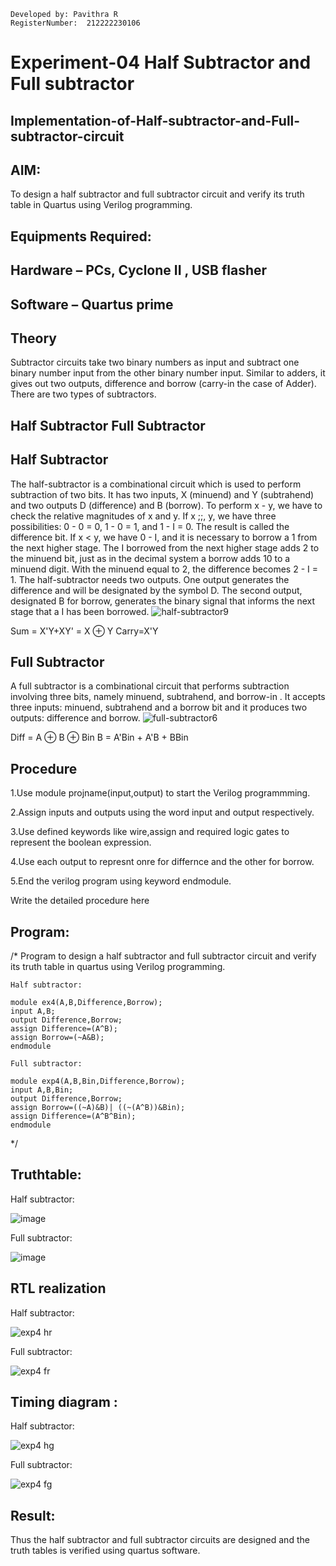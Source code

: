 ```
Developed by: Pavithra R
RegisterNumber:  212222230106
```

# Experiment-04 Half Subtractor and Full subtractor
## Implementation-of-Half-subtractor-and-Full-subtractor-circuit
## AIM:
To design a half subtractor and full subtractor circuit and verify its truth table in Quartus using Verilog programming.

## Equipments Required:
## Hardware – PCs, Cyclone II , USB flasher
## Software – Quartus prime
## Theory
Subtractor circuits take two binary numbers as input and subtract one binary number input from the other binary number input. Similar to adders, it gives out two outputs, difference and borrow (carry-in the case of Adder). There are two types of subtractors.

## Half Subtractor Full Subtractor
## Half Subtractor
The half-subtractor is a combinational circuit which is used to perform subtraction of two bits. It has two inputs, X (minuend) and Y (subtrahend) and two outputs D (difference) and B (borrow). To perform x - y, we have to check the relative magnitudes of x and y. If x ;;, y, we have three possibilities: 0 - 0 = 0, 1 - 0 = 1, and 1 - I = 0. The result is called the difference bit. If x < y, we have 0 - I, and it is necessary to borrow a 1 from the next higher stage. The I borrowed from the next higher stage adds 2 to the minuend bit, just as in the decimal system a borrow adds 10 to a minuend digit. With the minuend equal to 2, the difference becomes 2 - I = 1. The half-subtractor needs two outputs. One output generates the difference and will be designated by the symbol D. The second output, designated B for borrow, generates the binary signal that informs the next stage that a I has been borrowed.
![half-subtractor9](https://user-images.githubusercontent.com/36288975/166112538-58c3bc7c-ee5d-4e6a-ac8d-8e8328efe27a.png)


Sum = X'Y+XY' = X ⊕ Y
Carry=X'Y

## Full Subtractor
A full subtractor is a combinational circuit that performs subtraction involving three bits, namely minuend, subtrahend, and borrow-in . It accepts three inputs: minuend, subtrahend and a borrow bit and it produces two outputs: difference and borrow. 
![full-subtractor6](https://user-images.githubusercontent.com/36288975/166112541-24c68359-3de8-4674-ae22-8272ffc385ed.png)


Diff = A ⊕ B ⊕ Bin B = A'Bin + A'B + BBin

## Procedure

1.Use module projname(input,output) to start the Verilog programmming.

2.Assign inputs and outputs using the word input and output respectively.

3.Use defined keywords like wire,assign and required logic gates to represent the boolean expression.

4.Use each output to represnt onre for differnce and the other for borrow.

5.End the verilog program using keyword endmodule.


Write the detailed procedure here 


## Program:
/*
Program to design a half subtractor and full subtractor circuit and verify its truth table in quartus using Verilog programming.
```
Half subtractor:

module ex4(A,B,Difference,Borrow);
input A,B;
output Difference,Borrow;
assign Difference=(A^B);
assign Borrow=(~A&B);
endmodule 

Full subtractor:

module exp4(A,B,Bin,Difference,Borrow);
input A,B,Bin;
output Difference,Borrow;
assign Borrow=((~A)&B)| ((~(A^B))&Bin);
assign Difference=(A^B^Bin);
endmodule

``` 
*/


## Truthtable:

Half subtractor:

![image](https://github.com/Pavithraramasaamy/Experiment--03-Half-Subtractor-and-Full-subtractor/assets/118596964/b96990dd-e9c5-43e9-9649-4258069ae83a)

Full subtractor:

![image](https://github.com/Pavithraramasaamy/Experiment--03-Half-Subtractor-and-Full-subtractor/assets/118596964/f11c293e-9f11-4fb4-92f8-d4465af1d3e5)

##  RTL realization

Half subtractor:

![exp4 hr](https://github.com/Pavithraramasaamy/Experiment--03-Half-Subtractor-and-Full-subtractor/assets/118596964/82829837-d41e-4396-80fe-6de88046201b)

Full subtractor:


![exp4 fr](https://github.com/Pavithraramasaamy/Experiment--03-Half-Subtractor-and-Full-subtractor/assets/118596964/4cf013af-ea74-446f-a1a8-08f5025d8bd9)



## Timing diagram :

Half subtractor:


![exp4 hg](https://github.com/Pavithraramasaamy/Experiment--03-Half-Subtractor-and-Full-subtractor/assets/118596964/9c69a43a-0104-4ab7-b88d-8a065fcb78ec)


Full subtractor:

![exp4 fg](https://github.com/Pavithraramasaamy/Experiment--03-Half-Subtractor-and-Full-subtractor/assets/118596964/991c237f-8fc9-4b51-b2c5-9c3f17c7f52f)

## Result:
Thus the half subtractor and full subtractor circuits are designed and the truth tables is verified using quartus software.
